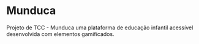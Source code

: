 # Munduca
 Projeto de TCC - Munduca uma plataforma de educação infantil acessível desenvolvida com elementos gamificados.
